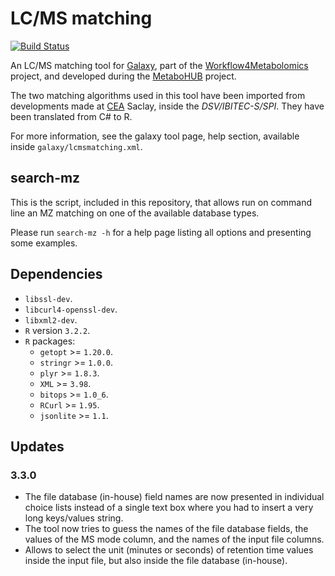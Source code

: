LC/MS matching
==============

[![Build Status](https://travis-ci.org/workflow4metabolomics/lcmsmatching.svg?branch=master)](https://travis-ci.org/workflow4metabolomics/lcmsmatching)

An LC/MS matching tool for [Galaxy](https://galaxyproject.org/), part of the [Workflow4Metabolomics](http://workflow4metabolomics.org/) project, and developed during the [MetaboHUB](http://www.metabohub.fr/en) project.

The two matching algorithms used in this tool have been imported from developments made at [CEA](http://www.cea.fr/english) Saclay, inside the *DSV/IBITEC-S/SPI*. They have been translated from C# to R.

For more information, see the galaxy tool page, help section, available inside `galaxy/lcmsmatching.xml`.

## search-mz

This is the script, included in this repository, that allows run on command line an MZ matching on one of the available database types.

Please run `search-mz -h` for a help page listing all options and presenting some examples.

## Dependencies

 * `libssl-dev`.
 * `libcurl4-openssl-dev`.
 * `libxml2-dev`.
 * `R` version `3.2.2`.
 * `R` packages:
   - `getopt` >= `1.20.0`.
   - `stringr` >= `1.0.0`.
   - `plyr` >= `1.8.3`.
   - `XML` >= `3.98`.
   - `bitops` >= `1.0_6`.
   - `RCurl` >= `1.95`.
   - `jsonlite` >= `1.1`.

## Updates

### 3.3.0

   * The file database (in-house) field names are now presented in individual choice lists instead of a single text box where you had to insert a very long keys/values string.
   * The tool now tries to guess the names of the file database fields, the values of the MS mode column, and the names of the input file columns.
   * Allows to select the unit (minutes or seconds) of retention time values inside the input file, but also inside the file database (in-house).
